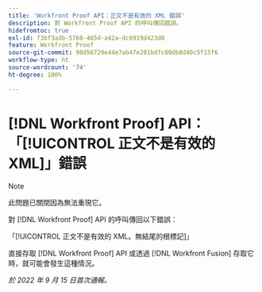```yaml
---
title: 'Workfront Proof API：正文不是有效的 XML 錯誤'
description: 對 Workfront Proof API 的呼叫傳回錯誤。
hidefromtoc: true
exl-id: f3bf3adb-5760-465d-a42a-dc6919d423d0
feature: Workfront Proof
source-git-commit: 98d56729e44e7ab47e201bdfc00db8d40c5f15f6
workflow-type: ht
source-wordcount: '74'
ht-degree: 100%

---
```


# [!DNL Workfront Proof] API：「[!UICONTROL 正文不是有效的 XML]」錯誤

<!--On WFP and WFF TOCs-->

>[!NOTE]
>
>此問題已關閉因為無法重現它。

對 [!DNL Workfront Proof] API 的呼叫傳回以下錯誤：

「[!UICONTROL 正文不是有效的 XML。無結尾的根標記]」

直接存取 [!DNL Workfront Proof] API 或透過 [!DNL Workfront Fusion] 存取它時，就可能會發生這種情況。

_於 2022 年 9 月 15 日首次通報。_
